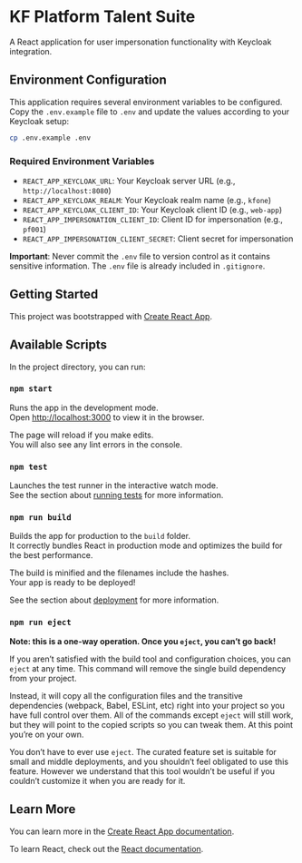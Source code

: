 # KF Platform Talent Suite

A React application for user impersonation functionality with Keycloak integration.

## Environment Configuration

This application requires several environment variables to be configured. Copy the `.env.example` file to `.env` and update the values according to your Keycloak setup:

```bash
cp .env.example .env
```

### Required Environment Variables

- `REACT_APP_KEYCLOAK_URL`: Your Keycloak server URL (e.g., `http://localhost:8080`)
- `REACT_APP_KEYCLOAK_REALM`: Your Keycloak realm name (e.g., `kfone`)
- `REACT_APP_KEYCLOAK_CLIENT_ID`: Your Keycloak client ID (e.g., `web-app`)
- `REACT_APP_IMPERSONATION_CLIENT_ID`: Client ID for impersonation (e.g., `pf001`)
- `REACT_APP_IMPERSONATION_CLIENT_SECRET`: Client secret for impersonation

**Important**: Never commit the `.env` file to version control as it contains sensitive information. The `.env` file is already included in `.gitignore`.

## Getting Started

This project was bootstrapped with [Create React App](https://github.com/facebook/create-react-app).

## Available Scripts

In the project directory, you can run:

### `npm start`

Runs the app in the development mode.\
Open [http://localhost:3000](http://localhost:3000) to view it in the browser.

The page will reload if you make edits.\
You will also see any lint errors in the console.

### `npm test`

Launches the test runner in the interactive watch mode.\
See the section about [running tests](https://facebook.github.io/create-react-app/docs/running-tests) for more information.

### `npm run build`

Builds the app for production to the `build` folder.\
It correctly bundles React in production mode and optimizes the build for the best performance.

The build is minified and the filenames include the hashes.\
Your app is ready to be deployed!

See the section about [deployment](https://facebook.github.io/create-react-app/docs/deployment) for more information.

### `npm run eject`

**Note: this is a one-way operation. Once you `eject`, you can’t go back!**

If you aren’t satisfied with the build tool and configuration choices, you can `eject` at any time. This command will remove the single build dependency from your project.

Instead, it will copy all the configuration files and the transitive dependencies (webpack, Babel, ESLint, etc) right into your project so you have full control over them. All of the commands except `eject` will still work, but they will point to the copied scripts so you can tweak them. At this point you’re on your own.

You don’t have to ever use `eject`. The curated feature set is suitable for small and middle deployments, and you shouldn’t feel obligated to use this feature. However we understand that this tool wouldn’t be useful if you couldn’t customize it when you are ready for it.

## Learn More

You can learn more in the [Create React App documentation](https://facebook.github.io/create-react-app/docs/getting-started).

To learn React, check out the [React documentation](https://reactjs.org/).

